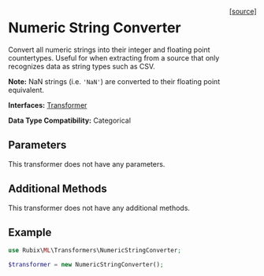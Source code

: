 <span style="float:right;"><a href="https://github.com/RubixML/RubixML/blob/master/src/Transformers/NumericStringConverter.php">[source]</a></span>

# Numeric String Converter
Convert all numeric strings into their integer and floating point countertypes. Useful for when extracting from a source that only recognizes data as string types such as CSV.

**Note:** NaN strings (i.e. `'NaN'`) are converted to their floating point equivalent.

**Interfaces:** [Transformer](api.md#transformer)

**Data Type Compatibility:** Categorical

## Parameters
This transformer does not have any parameters.

## Additional Methods
This transformer does not have any additional methods.

## Example
```php
use Rubix\ML\Transformers\NumericStringConverter;

$transformer = new NumericStringConverter();
```